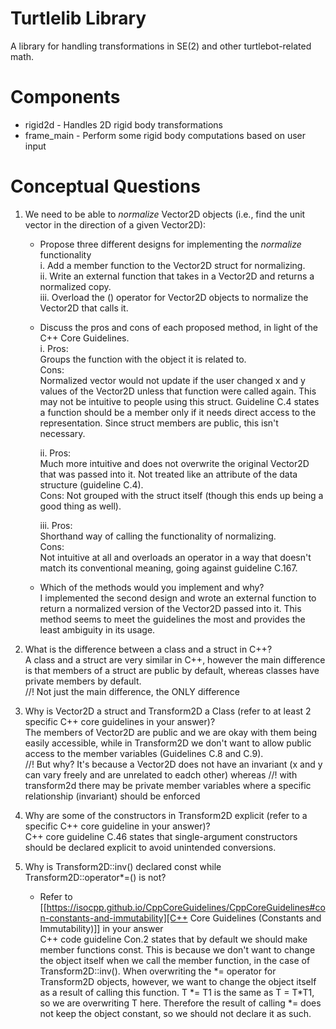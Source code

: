 # Turtlelib Library
A library for handling transformations in SE(2) and other turtlebot-related math.

# Components
- rigid2d - Handles 2D rigid body transformations
- frame_main - Perform some rigid body computations based on user input

# Conceptual Questions
1. We need to be able to _normalize_ Vector2D objects (i.e., find the unit vector in the direction of a given Vector2D):
   - Propose three different designs for implementing the _normalize_ functionality  
        i. Add a member function to the Vector2D struct for normalizing.  
        ii. Write an external function that takes in a Vector2D and returns a normalized copy.  
        iii. Overload the () operator for Vector2D objects to normalize the Vector2D that calls it.  

   - Discuss the pros and cons of each proposed method, in light of the C++ Core Guidelines.  
        i.      Pros:  
                Groups the function with the object it is related to.  
                Cons:  
                Normalized vector would not update if the user changed x and y values of the Vector2D unless that function were called again. This may not be intuitive to people using this struct. Guideline C.4 states a function should be a member only if it needs direct access to the representation. Since struct members are public, this isn't necessary.  

        ii.     Pros:  
                Much more intuitive and does not overwrite the original Vector2D that was passed into it. Not treated like an attribute of the data structure (guideline C.4).  
                Cons: Not grouped with the struct itself (though this ends up being a good thing as well).  

        iii.    Pros:  
                Shorthand way of calling the functionality of normalizing.  
                Cons:  
                Not intuitive at all and overloads an operator in a way that doesn't match its conventional meaning, going against guideline C.167.  


   - Which of the methods would you implement and why?  
        I implemented the second design and wrote an external function to return a normalized version of the Vector2D passed into it. This method seems to meet the guidelines the most and provides the least ambiguity in its usage.

2. What is the difference between a class and a struct in C++?  
    A class and a struct are very similar in C++, however the main difference is that members of a struct are public by default, 
    whereas classes have private members by default.  
    //! Not just the main difference, the ONLY difference
3. Why is Vector2D a struct and Transform2D a Class (refer to at least 2 specific C++ core guidelines in your answer)?  
    The members of Vector2D are public and we are okay with them being easily accessible, while in Transform2D we don't want to 
    allow public access to the member variables (Guidelines C.8 and C.9).  
    //! But why? It's because a Vector2D does not have an invariant (x and y can vary freely and are unrelated to eadch other) whereas
    //! with transform2d there may be private member variables where a specific relationship (invariant) should be enforced
4. Why are some of the constructors in Transform2D explicit (refer to a specific C++ core guideline in your answer)?  
    C++ core guideline C.46 states that single-argument constructors should be declared explicit to avoid unintended conversions.  

5. Why is Transform2D::inv() declared const while Transform2D::operator*=() is not?
   - Refer to [[https://isocpp.github.io/CppCoreGuidelines/CppCoreGuidelines#con-constants-and-immutability][C++ Core Guidelines (Constants and Immutability)]] in your answer  
    C++ code guideline Con.2 states that by default we should make member functions const. This is because we don't want to change the object itself when we call the member function, in the case of Transform2D::inv(). When overwriting the \*= operator for Transform2D objects, however, we want to change the object itself as a result of calling this function. T \*= T1 is the same as T = T\*T1, so we are overwriting T here. Therefore the result of calling \*= does not keep the object constant, so we should not declare it as such.

